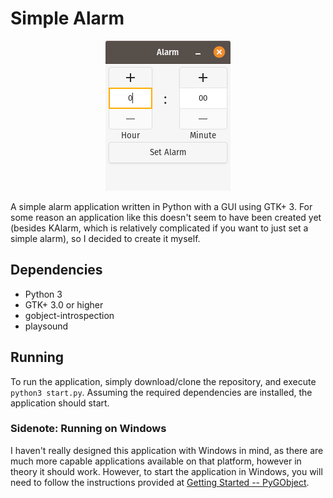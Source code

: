 # Simple Alarm
<p align="center">

<img src="images/example-screenshot-1.png">

</p>
A simple alarm application written in Python with a GUI using GTK+ 3. For some reason an application like this doesn't seem to have been created yet (besides KAlarm, which is relatively complicated if you want to just set a simple alarm), so I decided to create it myself.

## Dependencies
- Python 3
- GTK+ 3.0 or higher
- gobject-introspection
- playsound

## Running
To run the application, simply download/clone the repository, and execute `python3 start.py`. Assuming the required dependencies are installed, the application should start.

### Sidenote: Running on Windows
I haven't really designed this application with Windows in mind, as there are much more capable applications available on that platform, however in theory it should work. However, to start the application in Windows, you will need to follow the instructions provided at [Getting Started -- PyGObject](https://pygobject.readthedocs.io/en/latest/getting_started.html#windows-getting-started).
